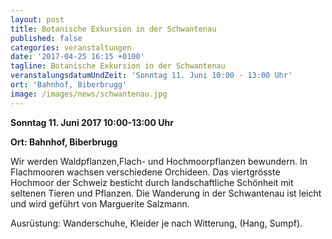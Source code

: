 ```yaml
---
layout: post
title: Botanische Exkursion in der Schwantenau
published: false
categories: veranstaltungen
date: '2017-04-25 16:15 +0100'
tagline: Botanische Exkursion in der Schwantenau
veranstalungsdatumUndZeit: 'Sonntag 11. Juni 10:00 - 13:00 Uhr'
ort: 'Bahnhof, Biberbrugg'
image: /images/news/schwantenau.jpg
---
```

**Sonntag 11. Juni 2017 10:00-13:00 Uhr**

**Ort:   Bahnhof, Biberbrugg**

Wir werden Waldpflanzen,Flach- und Hochmoorpflanzen bewundern. In Flachmooren wachsen verschiedene Orchideen.
Das viertgrösste Hochmoor der Schweiz besticht durch landschaftliche Schönheit mit seltenen Tieren und Pflanzen.
Die Wanderung in der Schwantenau ist leicht und wird geführt von Marguerite Salzmann.


Ausrüstung: Wanderschuhe, Kleider je nach Witterung, (Hang, Sumpf).
